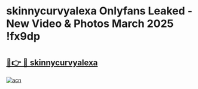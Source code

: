 # skinnycurvyalexa Onlyfans Leaked - New Video & Photos March 2025 !fx9dp

# <h2><a href="https://nn8vh7.iuczelnia.edu.pl?title=skinnycurvyalexa&ref=fx9dp">🔗👉 🔴 skinnycurvyalexa</a></h2>

[![acn](https://github.com/user-attachments/assets/0f9c940e-d8b0-45ae-aac7-cd30a18b3e1c)](https://nn8vh7.iuczelnia.edu.pl?title=skinnycurvyalexa&ref=fx9dp)

